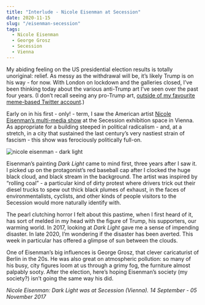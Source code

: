 ```yaml
---
title: "Interlude - Nicole Eisenman at Secession"
date: 2020-11-15
slug: "/eisenman-secession"
tags:
  - Nicole Eisenman
  - George Grosz
  - Secession
  - Vienna
---
```


My abiding feeling on the US presidential election results is totally unoriginal: relief. As messy as the withdrawal will be, it’s likely Trump is on his way - for now. With London on lockdown and the galleries closed, I’ve been thinking today about the various anti-Trump art I’ve seen over the past four years. (I don’t recall seeing any pro-Trump art, [outside of my favourite meme-based Twitter account](https://twitter.com/cursedboomers?lang=en).)

Early on in his first - only! - term, I saw the American artist [Nicole Eisenman’s  multi-media show](https://www.secession.at/en/exhibition/nicole-eisenman/#) at the Secession exhibition space in Vienna. As appropriate for a building steeped in political radicalism - and, at a stretch, in a city that sustained the last century’s very nastiest strain of fascism - this show was ferociously politically full-on.

![nicole eisenman - dark light](/eisenman-secession-1.jpg)

Eisenman’s painting *Dark Light* came to mind first, three years after I saw it. I picked up on the protagonist’s red baseball cap after I clocked the huge black cloud, and black stream in the background. The artist was inspired by “rolling coal” - a particular kind of dirty protest where drivers trick out their diesel trucks to spew out thick black plumes of exhaust, in the faces of environmentalists, cyclists, and other kinds of people visitors to the Secession would more naturally identify with.

The pearl clutching horror I felt about this pastime, when I first heard of it, has sort of melded in my head with the figure of Trump, his supporters, our warming world. In 2017, looking at *Dark Light* gave me a sense of impending disaster. In late 2020, I’m wondering if the disaster has been averted. This week in particular has offered a glimpse of sun between the clouds.

One of Eisenman’s big influences is George Grosz, that clever caricaturist of Berlin in the 20s. He was also great on atmospheric pollution: so many of his busy, city figures loom at us through a grimy fog, the furniture almost palpably sooty. After the election, here’s hoping Eisenman’s society (my society?) isn’t going the same way his did.

*Nicole Eisenman: Dark Light was at Secession (Vienna). 14 September - 05 November 2017*
